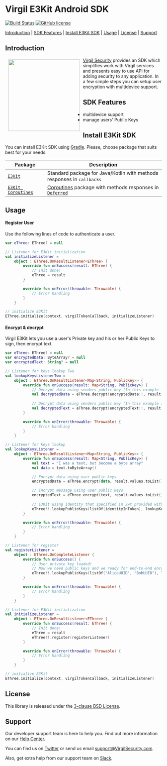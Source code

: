 # Virgil E3Kit Android SDK

[![Build Status](https://travis-ci.com/VirgilSecurity/virgil-e3kit-kotlin.svg?branch=master)](https://travis-ci.com/VirgilSecurity/virgil-e3kit-kotlin)
[![GitHub license](https://img.shields.io/badge/license-BSD%203--Clause-blue.svg)](https://github.com/VirgilSecurity/virgil/blob/master/LICENSE)

[Introduction](#introduction) | [SDK Features](#sdk-features) | [Install E3Kit SDK](#install-e3kit-sdk) | [Usage](#usage) | [License](#license) | [Support](#support)

## Introduction

<a href="https://developer.virgilsecurity.com/docs"><img width="230px" src="https://cdn.virgilsecurity.com/assets/images/github/logos/virgil-logo-red.png" align="left" hspace="10" vspace="6"></a> [Virgil Security](https://virgilsecurity.com) provides an SDK which simplifies work with Virgil services and presents easy to use API for adding security to any application. In a few simple steps you can setup user encryption with multidevice support.

## SDK Features
- multidevice support
- manage users' Public Keys

## Install E3Kit SDK

You can install E3Kit SDK using [Gradle](https://gradle.org/). Please, choose package that suits best for your needs:

| Package | Description |
|----------|---------|
| [`E3Kit`](./ethree-kotlin) | Standard package for Java/Kotlin with methods responses in `callbacks` |
| [`E3Kit Coroutines`](./ethree-kotlin-coroutines) | [Coroutines](https://github.com/Kotlin/kotlinx.coroutines) package with methods responses in [`Deferred`](https://kotlin.github.io/kotlinx.coroutines/kotlinx-coroutines-core/kotlinx.coroutines/-deferred/) |

## Usage

#### Register User
Use the following lines of code to authenticate a user.

```kotlin
var eThree: EThree? = null

// Listener for E3Kit initialization
val initializeListener =
    object : EThree.OnResultListener<EThree> {
        override fun onSuccess(result: EThree) {
            // Init done!
            eThree = result
        }

        override fun onError(throwable: Throwable) {
            // Error handling
        }
    }

// initialize E3Kit
EThree.initialize(context, virgilTokenCallback, initializeListener)
```

#### Encrypt & decrypt

Virgil E3Kit lets you use a user's Private key and his or her Public Keys to sign, then encrypt text.

```kotlin
var eThree: EThree? = null
var encryptedData: ByteArray? = null
var encryptedText: String? = null           

// Listener for keys lookup Two
val lookupKeysListenerTwo =
    object : EThree.OnResultListener<Map<String, PublicKey>> {
        override fun onSuccess(result: Map<String, PublicKey>) {
            // Decrypt data using senders public key (In this example it's E3Kit current user)
            val decryptedData = eThree.decrypt(encryptedData!!, result[identityInToken])
            
            // Decrypt data using senders public key (In this example it's E3Kit current user)
            val decryptedText = eThree.decrypt(encryptedText!!, result[identityInToken])
        }

        override fun onError(throwable: Throwable) {
            // Error handling
        }
    }

// Listener for keys lookup
val lookupKeysListener =
    object : EThree.OnResultListener<Map<String, PublicKey>> {
        override fun onSuccess(result: Map<String, PublicKey>) {
            val text = "I was a text, but become a byte array"
            val data = text.toByteArray()

            // Encrypt data using user public keys
            encryptedData = eThree.encrypt(data, result.values.toList())

            // Encrypt message using user public keys
            encryptedText = eThree.encrypt(text, result.values.toList())
            
            // E3Kit using identity that specified in Jwt provided with *virgilTokenCallback*
            eThree!!.lookupPublicKeys(listOf(identityInToken), lookupKeysListenerTwo)
        }

        override fun onError(throwable: Throwable) {
            // Error handling
        }
    }

// Listener for register
val registerListener =
    object : EThree.OnCompleteListener {
        override fun onSuccess() {
            // User private key loaded!
            // Now we need public keys and we ready for end-to-end encrypt.
            eThree!!.lookupPublicKeys(listOf("AliceUUID", "BobUUID"), lookupKeysListener)
        }

        override fun onError(throwable: Throwable) {
            // Error handling
        }
    }

// Listener for E3Kit initialization
val initializeListener =
    object : EThree.OnResultListener<EThree> {
        override fun onSuccess(result: EThree) {
            // Init done!
            eThree = result
            eThree!!.register(registerListener)
        }

        override fun onError(throwable: Throwable) {
            // Error handling
        }
    }

// initialize E3Kit
EThree.initialize(context, virgilTokenCallback, initializeListener)
```

## License

This library is released under the [3-clause BSD License](LICENSE).

## Support
Our developer support team is here to help you. Find out more information on our [Help Center](https://help.virgilsecurity.com/).

You can find us on [Twitter](https://twitter.com/VirgilSecurity) or send us email support@VirgilSecurity.com.

Also, get extra help from our support team on [Slack](https://virgilsecurity.com/join-community).

[_cards_service]: https://developer.virgilsecurity.com/docs/api-reference/card-service/v5
[_use_card]: https://developer.virgilsecurity.com/docs/swift/how-to/public-key-management/v5/use-card-for-crypto-operation
[_get_card]: https://developer.virgilsecurity.com/docs/swift/how-to/public-key-management/v5/get-card
[_search_card]: https://developer.virgilsecurity.com/docs/swift/how-to/public-key-management/v5/search-card
[_create_card]: https://developer.virgilsecurity.com/docs/swift/how-to/public-key-management/v5/create-card
[_own_crypto]: https://developer.virgilsecurity.com/docs/swift/how-to/setup/v5/setup-own-crypto-library
[_key_storage]: https://developer.virgilsecurity.com/docs/swift/how-to/setup/v5/setup-key-storage
[_card_verifier]: https://developer.virgilsecurity.com/docs/swift/how-to/setup/v5/setup-card-verifier
[_card_manager]: https://developer.virgilsecurity.com/docs/swift/how-to/setup/v5/setup-card-manager
[_setup_authentication]: https://developer.virgilsecurity.com/docs/swift/how-to/setup/v5/setup-authentication
[_reference_api]: https://developer.virgilsecurity.com/docs/api-reference
[_configure_sdk]: https://developer.virgilsecurity.com/docs/how-to#sdk-configuration
[_more_examples]: https://developer.virgilsecurity.com/docs/how-to#public-key-management
